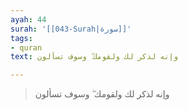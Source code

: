 ```yaml
---
ayah: 44
surah: '[[043-Surah|سورة]]'
tags:
- quran
text: وإنه لذكر لك ولقومك ۖ وسوف تسألون

---
```

> وإنه لذكر لك ولقومك ۖ وسوف تسألون
